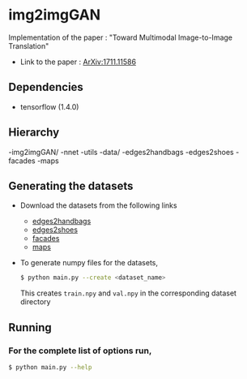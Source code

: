 # img2imgGAN
Implementation of the paper : "Toward Multimodal Image-to-Image Translation"

- Link to the paper : [ArXiv:1711.11586](https://arxiv.org/abs/1711.11586)

## Dependencies

- tensorflow (1.4.0)

## Hierarchy

 -img2imgGAN/
            -nnet
            -utils
            -data/
                  -edges2handbags
                  -edges2shoes
                  -facades
                  -maps

## Generating the datasets

- Download the datasets from the following links
   - [edges2handbags]()
   - [edges2shoes]()
   - [facades]()
   - [maps]()

- To generate numpy files for the datasets,
   ```bash
   $ python main.py --create <dataset_name>
   ```

   This creates `train.npy` and `val.npy` in the corresponding dataset directory

## Running

### For the complete list of options run,

```bash
$ python main.py --help
```
